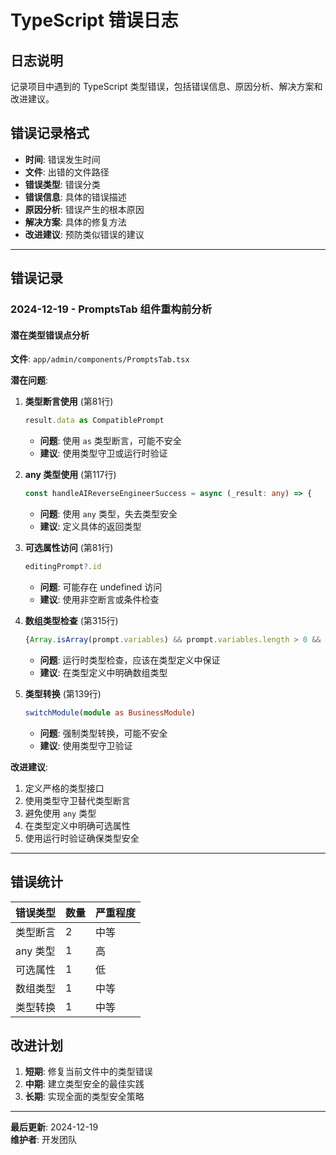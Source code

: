 # TypeScript 错误日志

## 日志说明
记录项目中遇到的 TypeScript 类型错误，包括错误信息、原因分析、解决方案和改进建议。

## 错误记录格式
- **时间**: 错误发生时间
- **文件**: 出错的文件路径
- **错误类型**: 错误分类
- **错误信息**: 具体的错误描述
- **原因分析**: 错误产生的根本原因
- **解决方案**: 具体的修复方法
- **改进建议**: 预防类似错误的建议

---

## 错误记录

### 2024-12-19 - PromptsTab 组件重构前分析

#### 潜在类型错误点分析

**文件**: `app/admin/components/PromptsTab.tsx`

**潜在问题**:
1. **类型断言使用** (第81行)
   ```typescript
   result.data as CompatiblePrompt
   ```
   - **问题**: 使用 `as` 类型断言，可能不安全
   - **建议**: 使用类型守卫或运行时验证

2. **any 类型使用** (第117行)
   ```typescript
   const handleAIReverseEngineerSuccess = async (_result: any) => {
   ```
   - **问题**: 使用 `any` 类型，失去类型安全
   - **建议**: 定义具体的返回类型

3. **可选属性访问** (第81行)
   ```typescript
   editingPrompt?.id
   ```
   - **问题**: 可能存在 undefined 访问
   - **建议**: 使用非空断言或条件检查

4. **数组类型检查** (第315行)
   ```typescript
   {Array.isArray(prompt.variables) && prompt.variables.length > 0 && (
   ```
   - **问题**: 运行时类型检查，应该在类型定义中保证
   - **建议**: 在类型定义中明确数组类型

5. **类型转换** (第139行)
   ```typescript
   switchModule(module as BusinessModule)
   ```
   - **问题**: 强制类型转换，可能不安全
   - **建议**: 使用类型守卫验证

**改进建议**:
1. 定义严格的类型接口
2. 使用类型守卫替代类型断言
3. 避免使用 `any` 类型
4. 在类型定义中明确可选属性
5. 使用运行时验证确保类型安全

---

## 错误统计

| 错误类型 | 数量 | 严重程度 |
|---------|------|----------|
| 类型断言 | 2 | 中等 |
| any 类型 | 1 | 高 |
| 可选属性 | 1 | 低 |
| 数组类型 | 1 | 中等 |
| 类型转换 | 1 | 中等 |

## 改进计划

1. **短期**: 修复当前文件中的类型错误
2. **中期**: 建立类型安全的最佳实践
3. **长期**: 实现全面的类型安全策略

---

**最后更新**: 2024-12-19  
**维护者**: 开发团队
